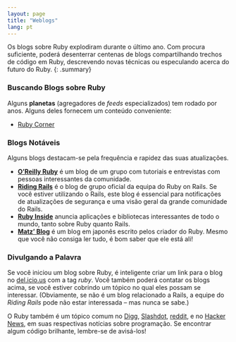```yaml
---
layout: page
title: "Weblogs"
lang: pt
---
```


Os blogs sobre Ruby explodiram durante o último ano. Com procura
suficiente, poderá desenterrar centenas de blogs compartilhando trechos de
código em Ruby, descrevendo novas técnicas ou especulando acerca do
futuro do Ruby.
{: .summary}

### Buscando Blogs sobre Ruby

Alguns **planetas** (agregadores de _feeds_ especializados) tem rodado por
anos. Alguns deles fornecem um conteúdo conveniente:

* [Ruby Corner][4]

### Blogs Notáveis

Alguns blogs destacam-se pela frequência e rapidez das suas
atualizações.

* [**O’Reilly Ruby**][8] é um blog de um grupo com tutoriais e entrevistas
  com pessoas interessantes da comunidade.
* [**Riding Rails**][9] é o blog de grupo oficial da equipa do Ruby on
  Rails. Se você estiver utilizando o Rails, este blog é essencial para
  notificações de atualizações de segurança e uma visão geral da
  grande comunidade do Rails.
* [**Ruby Inside**][10] anuncia aplicações e bibliotecas interessantes de
  todo o mundo, tanto sobre Ruby quanto Rails.
* [**Matz’ Blog**][11] é um blog em japonês escrito pelos criador do
  Ruby. Mesmo que você não consiga ler tudo, é bom saber que ele
  está ali!

### Divulgando a Palavra

Se você iniciou um blog sobre Ruby, é inteligente criar um link para o blog
no [del.icio.us][12] com a tag *ruby*. Você também poderá contatar os blogs
acima, se você estiver cobrindo um tópico no qual eles possam se interessar.
(Obviamente, se não é um blog relacionado a Rails, a equipe do *Riding Rails*
pode não estar interessada – mas nunca se sabe.)

O Ruby também é um tópico comum no [Digg][13], [Slashdot][14], [reddit][15],
e no [Hacker News][16], em suas respectivas notícias sobre programação.
Se encontrar algum código brilhante, lembre-se de avisá-los!



[4]: http://rubycorner.com
[8]: http://oreillynet.com/ruby/
[9]: http://weblog.rubyonrails.org/
[10]: http://www.rubyinside.com/
[11]: http://www.rubyist.net/~matz/
[12]: http://del.icio.us
[13]: http://digg.com/programming
[14]: http://developers.slashdot.org/
[15]: http://www.reddit.com/r/ruby
[16]: http://news.ycombinator.com/
